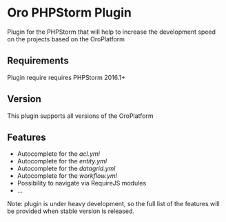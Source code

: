 Oro PHPStorm Plugin
========================
Plugin for the PHPStorm that will help to increase the development speed on the projects based on the OroPlatform

Requirements
-----------------------------
Plugin require requires PHPStorm 2016.1+

Version
-----------------------------
This plugin supports all versions of the OroPlatform

Features
-----------------------------
- Autocomplete for the *acl.yml*
- Autocomplete for the *entity.yml* 
- Autocomplete for the *datagrid.yml*
- Autocomplete for the *workflow.yml* 
- Possibility to navigate via RequireJS modules
- ...

Note: plugin is under heavy development, so the full list of the features will be provided when stable version is released.



